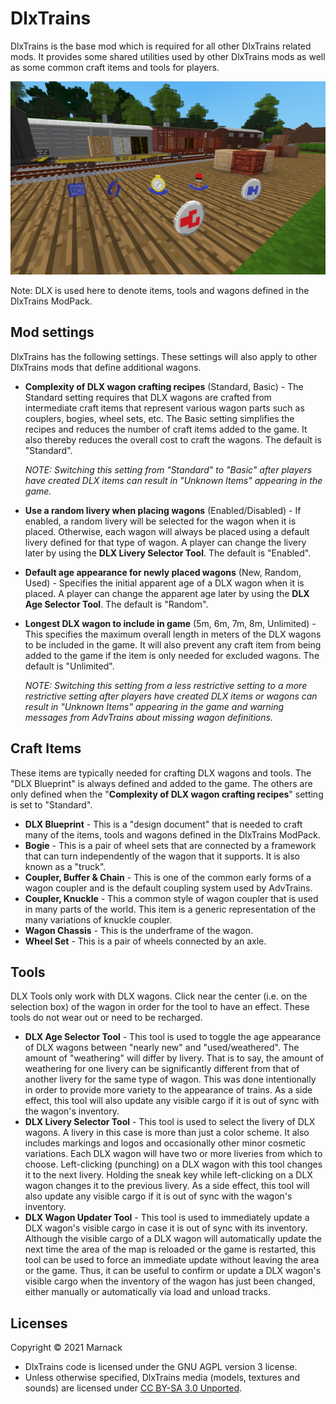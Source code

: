 # DlxTrains

DlxTrains is the base mod which is required for all other DlxTrains related mods.  It provides some shared utilities used by other DlxTrains mods as well as some common craft items and tools for players.

![](screenshot.png)

Note: DLX is used here to denote items, tools and wagons defined in the DlxTrains ModPack.

## Mod settings

DlxTrains has the following settings.  These settings will also apply to other DlxTrains mods that define additional wagons.

- **Complexity of DLX wagon crafting recipes** (Standard, Basic) - The Standard setting requires that DLX wagons are crafted from intermediate craft items that represent various wagon parts such as couplers, bogies, wheel sets, etc.  The Basic setting simplifies the recipes and reduces the number of craft items added to the game.  It also thereby reduces the overall cost to craft the wagons.  The default is "Standard".

	*NOTE: Switching this setting from "Standard" to "Basic" after players have created DLX items can result in "Unknown Items" appearing in the game.*

- **Use a random livery when placing wagons** (Enabled/Disabled) - If enabled, a random livery will be selected for the wagon when it is placed.  Otherwise, each wagon will always be placed using a default livery defined for that type of wagon.  A player can change the livery later by using the **DLX Livery Selector Tool**.  The default is "Enabled".

- **Default age appearance for newly placed wagons** (New, Random, Used) - Specifies the initial apparent age of a DLX wagon when it is placed.  A player can change the apparent age later by using the **DLX Age Selector Tool**.  The default is "Random".

- **Longest DLX wagon to include in game** (5m, 6m, 7m, 8m, Unlimited) - This specifies the maximum overall length in meters of the DLX wagons to be included in the game.  It will also prevent any craft item from being added to the game if the item is only needed for excluded wagons.  The default is "Unlimited".

	*NOTE: Switching this setting from a less restrictive setting to a more restrictive setting after players have created DLX items or wagons can result in "Unknown Items" appearing in the game and warning messages from AdvTrains about missing wagon definitions.*

## Craft Items

These items are typically needed for crafting DLX wagons and tools.  The "DLX Blueprint" is always defined and added to the game.  The others are only defined when the "**Complexity of DLX wagon crafting recipes**" setting is set to "Standard".

- **DLX Blueprint** - This is a "design document" that is needed to craft many of the items, tools and wagons defined in the DlxTrains ModPack.
- **Bogie** - This is a pair of wheel sets that are connected by a framework that can turn independently of the wagon that it supports.  It is also known as a "truck".
- **Coupler, Buffer & Chain** - This is one of the common early forms of a wagon coupler and is the default coupling system used by AdvTrains.
- **Coupler, Knuckle** - This a common style of wagon coupler that is used in many parts of the world.  This item is a generic representation of the many variations of knuckle coupler.
- **Wagon Chassis** - This is the underframe of the wagon.
- **Wheel Set** - This is a pair of wheels connected by an axle.

## Tools

DLX Tools only work with DLX wagons.  Click near the center (i.e. on the selection box) of the wagon in order for the tool to have an effect.  These tools do not wear out or need to be recharged.

- **DLX Age Selector Tool** - This tool is used to toggle the age appearance of DLX wagons between "nearly new" and "used/weathered".  The amount of "weathering" will differ by livery.  That is to say, the amount of weathering for one livery can be significantly different from that of another livery for the same type of wagon.  This was done intentionally in order to provide more variety to the appearance of trains.  As a side effect, this tool will also update any visible cargo if it is out of sync with the wagon's inventory.
- **DLX Livery Selector Tool** - This tool is used to select the livery of DLX wagons.  A livery in this case is more than just a color scheme.  It also includes markings and logos and occasionally other minor cosmetic variations.  Each DLX wagon will have two or more liveries from which to choose.  Left-clicking (punching) on a DLX wagon with this tool changes it to the next livery.  Holding the sneak key while left-clicking on a DLX wagon changes it to the previous livery.  As a side effect, this tool will also update any visible cargo if it is out of sync with the wagon's inventory.
- **DLX Wagon Updater Tool** - This tool is used to immediately update a DLX wagon's visible cargo in case it is out of sync with its inventory.  Although the visible cargo of a DLX wagon will automatically update the next time the area of the map is reloaded or the game is restarted, this tool can be used to force an immediate update without leaving the area or the game.   Thus, it can be useful to confirm or update a DLX wagon's visible cargo when the inventory of the wagon has just been changed, either manually or automatically via load and unload tracks.

## Licenses

Copyright © 2021 Marnack

- DlxTrains code is licensed under the GNU AGPL version 3 license.
- Unless otherwise specified, DlxTrains media (models, textures and sounds) are licensed under [CC BY-SA 3.0 Unported](https://creativecommons.org/licenses/by-sa/3.0/).
